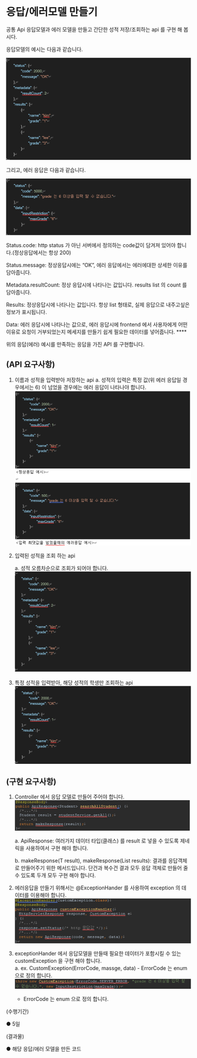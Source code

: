 # 응답/에러모델 만들기


공통 Api 응답모델과 에러 모델을 만들고 간단한 성적 저장/조회하는 api 를 구현 해 봅시다.



응답모델의 예시는 다음과 같습니다.

![Alt text](image/image.png)



그리고, 에러 응답은 다음과 같습니다.

![Alt text](image/image-1.png)


Status.code: http status 가 아닌 서버에서 정의하는 code값이 담겨져 있어야 합니다.(정상응답에서는 항상 200)

Status.message: 정상응답시에는 “OK”, 에러 응답에서는 에러에대한 상세한 이유를 담아줍니다.

Metadata.resultCount: 정상 응답시에 나타나는 값입니다. results list 의 count 를 담아줍니다.

Results: 정상응답시에 나타나는 값입니다. 항상 list 형태로, 실제 응답으로 내주고싶은 정보가 표시됩니다.

Data: 에러 응답시에 나타나는 값으로, 에러 응답시에 frontend 에서 사용자에게 어떤 이유로 요청이 거부되었는지 메세지를 만들기 쉽게 필요한 데이터를 넣어줍니다.  ****

위의 응답(에러) 예시를 만족하는 응답을 가진 API 를 구현합니다.





## (API 요구사항)

1. 이름과 성적을 입력받아 저장하는 api
   a. 성적의 입력은 특정 값(위 에러 응답일 경우에서는 6) 이 넘었을 경우에는 에러 응답이 나타나야 합니다.
![Alt text](image/image-2.png)


2. 입력된 성적을 조회 하는 api

   a. 성적 오름차순으로 조회가 되어야 합니다.
![Alt text](image/image-3.png)




3. 특정 성적을 입력받아, 해당 성적의 학생만 조회하는 api
![Alt text](image/image-4.png)

## (구현 요구사항)


1. Controller 에서 응답 모델로 만들어 주어야 합니다. 
![Alt text](image/image-5.png)


   a.  ApiResponse<T>: 여러가지 데이터 타입(클래스) 를 result 로 넣을 수 있도록 제네릭을 사용하여서 구현 해야 합니다.  

   b. makeResponse(T result), makeResponse(List<T> results): 결과를 응답객체로 만들어주기 위한 메서드입니다. 단건과 복수건 결과 모두 응답 객체로 만들어 줄 수 있도록 두개 모두 구현 해야 합니다.



2. 에러응답을 만들기 위해서는 @ExceptionHander 를 사용하여 exception 의 데이터를 이용해야 합니다.
![Alt text](image/image-6.png)




3. exceptionHander 에서 응답모델을 만들때 필요한 데이터가 포함시킬 수 있는 customException 을 구현 해야 합니다.  
   a. ex. CustomException(ErrorCode, massge, data) - ErrorCode 는 enum 으로 정의 합니다.
![Alt text](image/image-7.png)

    - ErrorCode 는 enum 으로 정의 합니다.





(수행기간)

●	5일

(결과물)

●	해당 응답/에러 모델을 만든 코드
